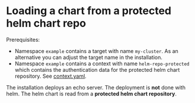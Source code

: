 # Loading a chart from a protected helm chart repo

Prerequisites: 
- Namespace `example` contains a target with name `my-cluster`. As an alternative you can adjust the target name in the 
  installation.
- Namespace `example` contains a context with name `helm-repo-protected` which contains the authentication data for
  the protected helm chart repository. See [context.yaml](context.yaml).

The installation deploys an echo server.
The deployment is **not** done with helm.
The helm chart is read from a **protected helm chart repository**.
